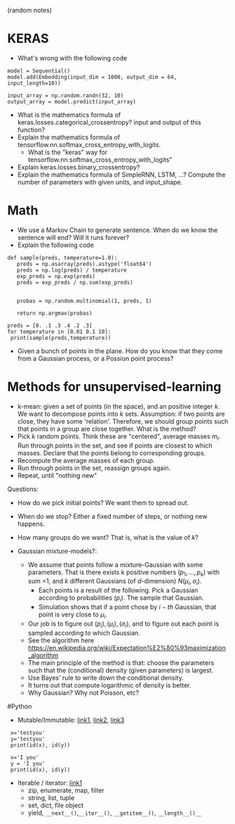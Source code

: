 (random notes)
# KERAS
- What's wrong with the following code
```
model = Sequential()
model.add(Embedding(input_dim = 1000, output_dim = 64, input_length=10))

input_array = np.random.randn(32, 10)
output_array = model.predict(input_array)
```
- What is the mathematics formula of keras.losses.categorical_crossentropy? input and output of this function?
- Explain the mathematics formula of tensorflow.nn.softmax_cross_entropy_with_logits.
  - What is the "keras" way for tensorflow.nn.softmax_cross_entropy_with_logits"
- Explain keras.losses.binary_crossentropy?
- Explain the mathematics formula of SimpleRNN, LSTM, ...? Compute the number of parameters with given units, and input_shape.

# Math
- We use a Markov Chain to generate sentence. When do we know the sentence will end? Will it runs forever?
- Explain the following code
 ```
 def sample(preds, temperature=1.0):
    preds = np.asarray(preds).astype('float64')
    preds = np.log(preds) / temperature
    exp_preds = np.exp(preds)
    preds = exp_preds / np.sum(exp_preds)
   
 
    probas = np.random.multinomial(1, preds, 1)
       
    return np.argmax(probas)

preds = [0. .1 .3 .4 .2 .3]
for temperature in [0.01 0.1 10]:
  print(sample(preds,temperature))
```
- Given a bunch of points in the plane. How do you know that they come from a Gaussian process, or a Possion point process?



# Methods for unsupervised-learning

- k-mean: given a set of points (in the space), and an positive integer $k$. We want to decompose points into $k$ sets. Assumption: if two points are close, they have some 'relation'. Therefore, we should group points such that points in a group are close together. What is the method?
 - Pick $k$ random points. Think these are "centered", average masses $m_i$. Run through points in the set, and see if points are closest to which masses. Declare that the points belong to corresponding groups. 
 - Recompute the average masses of each group.
 - Run through points in the set, reassign groups again.
 - Repeat, until "nothing new"
 
 Questions: 
  - How do we pick initial points? We want them to spread out.
  - When do we stop? Either a fixed number of steps, or nothing new happens.
  - How many groups do we want? That is, what is the value of $k$?
  
- Gaussian mixture-models?:
  - We assume that points follow a mixture-Gaussian with some parameters. That is there exists k positive numbers $(p_1,...,p_k)$ with sum =1, and $k$ different Gaussians (of $d$-dimension) $N(\mu_i,\sigma_i)$.
    - Each points is a result of the following. Pick a Gaussian according to probabilities $(p_i)$. The sample that Gaussian.
    - Simulation shows that if a point chose by $i-th$ Gaussian, that point is very close to $\mu_i$.
  - Our job is to figure out $(p_i), (\mu_i), (\sigma_i)$, and to figure out each point is sampled according to which Gaussian.
  - See the algorithm here https://en.wikipedia.org/wiki/Expectation%E2%80%93maximization_algorithm
  - The main principle of the method is that: choose the parameters such that the (conditional) density (given parameters) is largest.
  - Use Bayes' rule to write down the conditional density.
  - It turns out that compute logarithmic of density is better.
  - Why Gaussian? Why not Poisson, etc?
  
  
 #Python
 - Mutable/Immutable: [link1](https://towardsdatascience.com/https-towardsdatascience-com-python-basics-mutable-vs-immutable-objects-829a0cb1530a), [link2](https://towardsdatascience.com/python-basics-for-data-science-6a6c987f2755), [link3](https://www.python-course.eu/variables.php)
 ```
  x='testyou'
  y='testyou'
  print(id(x), id(y))
  
  x='I you'
  y = 'I you'
  print(id(x), id(y))
```
 - Iterable / iterator: [link1](https://towardsdatascience.com/python-basics-iteration-and-looping-6ca63b30835c)
   - zip, enumerate, map, filter
   - string, list, tuple
   - set, dict, file object
   - yield, `__next__()`,`__iter__()`, `__getitem__()`, `__length__()__`
